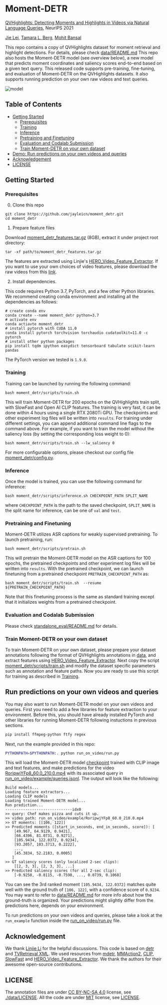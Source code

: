 # Moment-DETR

[QVHighlights: Detecting Moments and Highlights in Videos via Natural Language Queries](https://arxiv.org/abs/2107.09609), NeurIPS 2021

[Jie Lei](http://www.cs.unc.edu/~jielei/), 
[Tamara L. Berg](http://tamaraberg.com/), [Mohit Bansal](http://www.cs.unc.edu/~mbansal/)

This repo contains a copy of QVHighlights dataset for moment retrieval and highlight detections. For details, please check [data/README.md](data/README.md)
This repo also hosts the Moment-DETR model (see overview below), a new model that predicts moment coordinates and saliency scores end-to-end based on a given text query. This released code supports pre-training, fine-tuning, and evaluation of Moment-DETR on the QVHighlights datasets. It also supports running prediction on your own raw videos and text queries. 


![model](./res/model_overview.png)


## Table of Contents

* [Getting Started](#getting-started)
    * [Prerequisites](#prerequisites)
    * [Training](#training)
    * [Inference](#inference)
    * [Pretraining and Finetuning](#pretraining-and-finetuning)
    * [Evaluation and Codalab Submission](#evaluation-and-codalab-submission)
    * [Train Moment-DETR on your own dataset](#train-moment-detr-on-your-own-dataset)
* [Demo: Run predictions on your own videos and queries](#run-predictions-on-your-own-videos-and-queries)
* [Acknowledgement](#acknowledgement)
* [LICENSE](#license)



## Getting Started 

### Prerequisites
0. Clone this repo

```
git clone https://github.com/jayleicn/moment_detr.git
cd moment_detr
```

1. Prepare feature files

Download [moment_detr_features.tar.gz](https://drive.google.com/file/d/1Hiln02F1NEpoW8-iPZurRyi-47-W2_B9/view?usp=sharing) (8GB), 
extract it under project root directory:
```
tar -xf path/to/moment_detr_features.tar.gz
```
The features are extracted using Linjie's [HERO_Video_Feature_Extractor](https://github.com/linjieli222/HERO_Video_Feature_Extractor). 
If you want to use your own choices of video features, please download the raw videos from this [link](https://nlp.cs.unc.edu/data/jielei/qvh/qvhilights_videos.tar.gz).

2. Install dependencies.

This code requires Python 3.7, PyTorch, and a few other Python libraries. 
We recommend creating conda environment and installing all the dependencies as follows:
```
# create conda env
conda create --name moment_detr python=3.7
# activate env
conda actiavte moment_detr
# install pytorch with CUDA 11.0
conda install pytorch torchvision torchaudio cudatoolkit=11.0 -c pytorch
# install other python packages
pip install tqdm ipython easydict tensorboard tabulate scikit-learn pandas
```
The PyTorch version we tested is `1.9.0`.

### Training

Training can be launched by running the following command:
```
bash moment_detr/scripts/train.sh 
```
This will train Moment-DETR for 200 epochs on the QVHighlights train split, with SlowFast and Open AI CLIP features. The training is very fast, it can be done within 4 hours using a single RTX 2080Ti GPU. The checkpoints and other experiment log files will be written into `results`. For training under different settings, you can append additional command line flags to the command above. For example, if you want to train the model without the saliency loss (by setting the corresponding loss weight to 0):
```
bash moment_detr/scripts/train.sh --lw_saliency 0
```
For more configurable options, please checkout our config file [moment_detr/config.py](moment_detr/config.py).

### Inference
Once the model is trained, you can use the following command for inference:
```
bash moment_detr/scripts/inference.sh CHECKPOINT_PATH SPLIT_NAME  
``` 
where `CHECKPOINT_PATH` is the path to the saved checkpoint, `SPLIT_NAME` is the split name for inference, can be one of `val` and `test`.

### Pretraining and Finetuning
Moment-DETR utilizes ASR captions for weakly supervised pretraining. To launch pretraining, run:
```
bash moment_detr/scripts/pretrain.sh 
```  
This will pretrain the Moment-DETR model on the ASR captions for 100 epochs, the pretrained checkpoints and other experiment log files will be written into `results`. With the pretrained checkpoint, we can launch finetuning from a pretrained checkpoint `PRETRAIN_CHECKPOINT_PATH` as:
```
bash moment_detr/scripts/train.sh  --resume ${PRETRAIN_CHECKPOINT_PATH}
```
Note that this finetuning process is the same as standard training except that it initializes weights from a pretrained checkpoint. 


### Evaluation and Codalab Submission
Please check [standalone_eval/README.md](standalone_eval/README.md) for details.


### Train Moment-DETR on your own dataset
To train Moment-DETR on your own dataset, please prepare your dataset annotations following the format 
of QVHighlights annotations in [data](./data), and extract features using [HERO_Video_Feature_Extractor](https://github.com/linjieli222/HERO_Video_Feature_Extractor).
Next copy the script [moment_detr/scripts/train.sh](./moment_detr/scripts/train.sh) and modify the dataset specific parameters 
such as annotation and feature paths. Now you are ready to use this script for training as described in [Training](#training).


## Run predictions on your own videos and queries
You may also want to run Moment-DETR model on your own videos and queries. 
First you need to add a few libraries for feature extraction to your environment. Before this, you should have already installed PyTorch and other libraries for running Moment-DETR following instuctions in previous sections.
```bash
pip install ffmpeg-python ftfy regex
```
Next, run the example provided in this repo:
```bash
PYTHONPATH=$PYTHONPATH:. python run_on_video/run.py
```
This will load the Moment-DETR model [checkpoint](run_on_video/moment_detr_ckpt/model_best.ckpt) trained with CLIP image and text features, and make predictions for the video [RoripwjYFp8_60.0_210.0.mp4](run_on_video/example/RoripwjYFp8_60.0_210.0.mp4) with its associated query in [run_on_video/example/queries.jsonl](run_on_video/example/queries.jsonl).
The output will look like the following:
```
Build models...
Loading feature extractors...
Loading CLIP models
Loading trained Moment-DETR model...
Run prediction...
------------------------------idx0
>> query: Chef makes pizza and cuts it up.
>> video_path: run_on_video/example/RoripwjYFp8_60.0_210.0.mp4
>> GT moments: [[106, 122]]
>> Predicted moments ([start_in_seconds, end_in_seconds, score]): [
    [49.967, 64.9129, 0.9421], 
    [66.4396, 81.0731, 0.9271], 
    [105.9434, 122.0372, 0.9234], 
    [93.2057, 103.3713, 0.2222], 
    ..., 
    [45.3834, 52.2183, 0.0005]
   ]
>> GT saliency scores (only localized 2-sec clips): 
    [[2, 3, 3], [2, 3, 3], ...]
>> Predicted saliency scores (for all 2-sec clip): 
    [-0.9258, -0.8115, -0.7598, ..., 0.0739, 0.1068]   
```
You can see the 3rd ranked moment `[105.9434, 122.0372]` matches quite well with the ground truth of `[106, 122]`, with a confidence score of `0.9234`.
You may want to refer to [data/README.md](data/README.md) for more info about how the ground-truth is organized.
Your predictions might slightly differ from the predictions here, depends on your environment.

To run predictions on your own videos and queries, please take a look at the `run_example` function inside the [run_on_video/run.py](run_on_video/run.py) file.


## Acknowledgement
We thank [Linjie Li](https://scholar.google.com/citations?user=WR875gYAAAAJ&hl=en) for the helpful discussions.
This code is based on [detr](https://github.com/facebookresearch/detr) and [TVRetrieval XML](https://github.com/jayleicn/TVRetrieval). We used resources from [mdetr](https://github.com/ashkamath/mdetr), [MMAction2](https://github.com/open-mmlab/mmaction2), [CLIP](https://github.com/openai/CLIP), [SlowFast](https://github.com/facebookresearch/SlowFast) and [HERO_Video_Feature_Extractor](https://github.com/linjieli222/HERO_Video_Feature_Extractor). We thank the authors for their awesome open-source contributions. 

## LICENSE
The annotation files are under [CC BY-NC-SA 4.0](https://creativecommons.org/licenses/by-nc-sa/4.0/) license, see [./data/LICENSE](data/LICENSE). All the code are under [MIT](https://opensource.org/licenses/MIT) license, see [LICENSE](./LICENSE).
 
